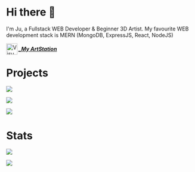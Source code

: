 # Hi there 👋

I'm Ju, a Fullstack WEB Developer & Beginner 3D Artist.
My favourite WEB development stack is MERN (MongoDB, ExpressJS, React, NodeJS)

<img align="left" alt="Visual Studio Code" width="30px" src="https://www.iconfinder.com/data/icons/logos-and-brands/512/27_Artstation_logo_logos-512.png" /> 
 
 ##### [_My ArtStation](https://www.artstation.com/juthecutie)

# Projects
![](https://github-readme-stats.vercel.app/api/pin/?username=juthecutie&repo=f1-2020-restful-api)

![](https://github-readme-stats.vercel.app/api/pin/?username=juthecutie&repo=TCP_Reverse-Bind_Shell)

![](https://github-readme-stats.vercel.app/api/pin/?username=juthecutie&repo=chat-app)

# Stats
![](https://github-readme-stats.vercel.app/api?username=juthecutie&theme=cobalt)

![](https://github-readme-stats.vercel.app/api/top-langs/?username=juthecutie&hide=html&theme=cobalt)
<!--
**JuTheCutie/JuTheCutie** is a ✨ _special_ ✨ repository because its `README.md` (this file) appears on your GitHub profile.

Here are some ideas to get you started:

- 🔭 I’m currently working on ...
- 🌱 I’m currently learning ...
- 👯 I’m looking to collaborate on ...
- 🤔 I’m looking for help with ...
- 💬 Ask me about ...
- 📫 How to reach me: ...
- 😄 Pronouns: ...
- ⚡ Fun fact: ...
-->
